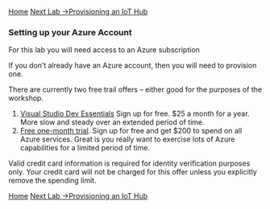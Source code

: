 [Home](README.md)
[Next Lab ->Provisioning an IoT Hub](AzureIoTHub.md)

### Setting up your Azure Account


For this lab you will need access to an Azure subscription

If you don’t already have an Azure account, then you will need to provision one.

There are currently two free trail offers – either good for the purposes of the workshop.

1. [Visual Studio Dev Essentials](https://www.visualstudio.com/en-us/products/visual-studio-dev-essentials-vs.aspx) Sign up for free. $25 a month for a year. More slow and steady over an extended period of time.
2. [Free one-month trial](https://azure.microsoft.com/en-us/pricing/free-trial/). Sign up for free and get $200 to spend on all Azure services. Great is you really want to exercise lots of Azure capabilities for a limited period of time.

Valid credit card information is required for identity verification purposes only. Your credit card will not be charged for this offer unless you explicitly remove the spending limit.


[Home](README.md)
[Next Lab ->Provisioning an IoT Hub](AzureIoTHub.md)